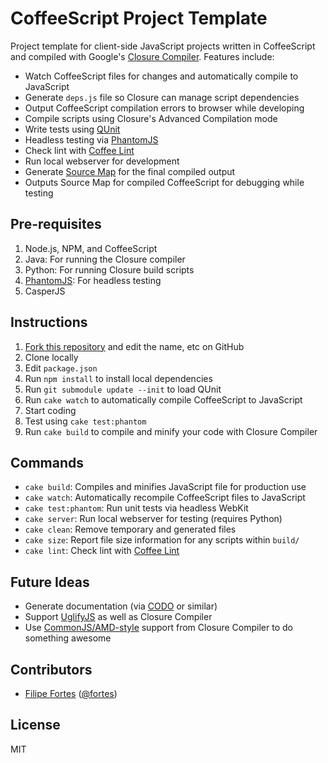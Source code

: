 # CoffeeScript Project Template

Project template for client-side JavaScript projects written in CoffeeScript and compiled with Google's [Closure Compiler](http://code.google.com/closure/compiler/). Features include:

* Watch CoffeeScript files for changes and automatically compile to JavaScript
* Generate `deps.js` file so Closure can manage script dependencies
* Output CoffeeScript compilation errors to browser while developing
* Compile scripts using Closure's Advanced Compilation mode
* Write tests using [QUnit](http://docs.jquery.com/QUnit)
* Headless testing via [PhantomJS](http://phantomjs.org/)
* Check lint with [Coffee Lint](http://www.coffeelint.org/)
* Run local webserver for development
* Generate [Source Map](http://www.html5rocks.com/en/tutorials/developertools/sourcemaps/) for the final compiled output
* Outputs Source Map for compiled CoffeeScript for debugging while testing

## Pre-requisites

1. Node.js, NPM, and CoffeeScript
2. Java: For running the Closure compiler
3. Python: For running Closure build scripts
4. [PhantomJS](http://phantomjs.org/): For headless testing
5. CasperJS

## Instructions

1. [Fork this repository](http://help.github.com/fork-a-repo/) and edit the name, etc on GitHub
2. Clone locally
3. Edit `package.json`
4. Run `npm install` to install local dependencies
5. Run `git submodule update --init` to load QUnit
6. Run `cake watch` to automatically compile CoffeeScript to JavaScript
7. Start coding
8. Test using `cake test:phantom`
9. Run `cake build` to compile and minify your code with Closure Compiler

## Commands

* `cake build`: Compiles and minifies JavaScript file for production use
* `cake watch`: Automatically recompile CoffeeScript files to JavaScript
* `cake test:phantom`: Run unit tests via headless WebKit
* `cake server`: Run local webserver for testing (requires Python)
* `cake clean`: Remove temporary and generated files
* `cake size`: Report file size information for any scripts within `build/`
* `cake lint`: Check lint with [Coffee Lint](http://www.coffeelint.org/)

## Future Ideas

* Generate documentation (via [CODO](http://netzpirat.github.com/codo/) or similar)
* Support [UglifyJS](https://github.com/mishoo/UglifyJS) as well as Closure Compiler
* Use [CommonJS/AMD-style](http://www.nonblocking.io/2011/12/experimental-support-for-common-js-and.html) support from Closure Compiler to do something awesome

## Contributors

* [Filipe Fortes](http://www.fortes.com) ([@fortes](http://twitter.com/fortes))

## License

MIT
